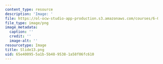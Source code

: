 ```yaml
---
content_type: resource
description: 'Image: '
file: https://ol-ocw-studio-app-production.s3.amazonaws.com/courses/6-004-computation-structures-spring-2017/65e400955a1b5b4895381a58f06fc610_Slide13.png
file_type: image/png
image_metadata:
  caption: ''
  credit: ''
  image-alt: ''
resourcetype: Image
title: Slide13.png
uid: 65e40095-5a1b-5b48-9538-1a58f06fc610
---
```

